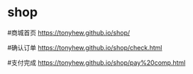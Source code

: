 # shop

#商城首页
 https://tonyhew.github.io/shop/

#确认订单
 https://tonyhew.github.io/shop/check.html
  
#支付完成
 https://tonyhew.github.io/shop/pay%20comp.html
